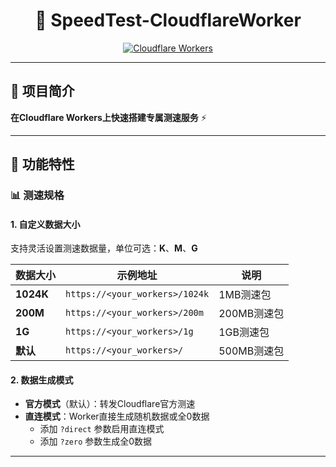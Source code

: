 <div align="center">

# 🚀 SpeedTest-CloudflareWorker

[![Cloudflare Workers](https://img.shields.io/badge/Cloudflare-Workers-F38020?logo=cloudflare&logoColor=white)](https://workers.cloudflare.com/)

</div>

---

## 📖 项目简介

**在Cloudflare Workers上快速搭建专属测速服务** ⚡

---

## 🎯 功能特性

### 📊 测速规格

#### 1. 自定义数据大小
支持灵活设置测速数据量，单位可选：**K**、**M**、**G**

| 数据大小 | 示例地址 | 说明 |
|---------|----------|------|
| **1024K** | `https://<your_workers>/1024k` | 1MB测速包 |
| **200M** | `https://<your_workers>/200m` | 200MB测速包 |
| **1G** | `https://<your_workers>/1g` | 1GB测速包 |
| **默认** | `https://<your_workers>/` | 500MB测速包 |

#### 2. 数据生成模式
- **官方模式**（默认）：转发Cloudflare官方测速
- **直连模式**：Worker直接生成随机数据或全0数据
  - 添加 `?direct` 参数启用直连模式
  - 添加 `?zero` 参数生成全0数据
---

<div align="center">

</div>
